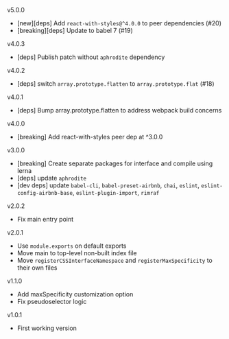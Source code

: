 v5.0.0
- [new][deps] Add `react-with-styles@^4.0.0` to peer dependencies (#20)
- [breaking][deps] Update to babel 7 (#19)

v4.0.3
- [deps] Publish patch without `aphrodite` dependency

v4.0.2
- [deps] switch `array.prototype.flatten` to `array.prototype.flat` (#18)

v4.0.1
- [deps] Bump array.prototype.flatten to address webpack build concerns

v4.0.0
- [breaking] Add react-with-styles peer dep at ^3.0.0

v3.0.0
- [breaking] Create separate packages for interface and compile using lerna
- [deps] update `aphrodite`
- [dev deps] update `babel-cli`, `babel-preset-airbnb`, `chai`, `eslint`, `eslint-config-airbnb-base`, `eslint-plugin-import`, `rimraf`

v2.0.2
- Fix main entry point

v2.0.1
- Use `module.exports` on default exports
- Move main to top-level non-built index file
- Move `registerCSSInterfaceNamespace` and `registerMaxSpecificity` to their own files

v1.1.0
- Add maxSpecificity customization option
- Fix pseudoselector logic

v1.0.1
- First working version
